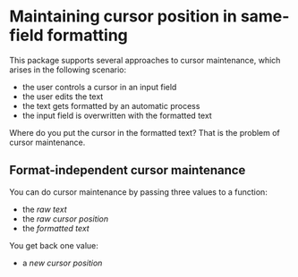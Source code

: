 # Maintaining cursor position in same-field formatting

This package supports several approaches to cursor maintenance, which
arises in the following scenario:

- the user controls a cursor in an input field
- the user edits the text
- the text gets formatted by an automatic process
- the input field is overwritten with the formatted text

Where do you put the cursor in the formatted text? That is the problem
of cursor maintenance.


## Format-independent cursor maintenance

You can do cursor maintenance by passing three values to a function:

- the *raw text*
- the *raw cursor position*
- the *formatted text*

You get back one value:

- a *new cursor position*



